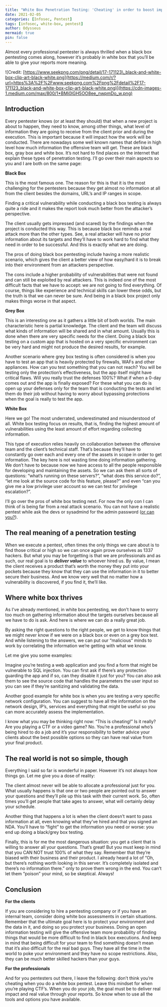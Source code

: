 ```yaml
---
title: "White Box Penetration Testing: 'Cheating' in order to boost impact and value"
date: 2021-02-05
categories: [Infosec, Pentest]
tags: [infosec, white-box, pentest]
author: Odysseus
mermaid: true
pin: false
---
```


Almost every professional pentester is always thrilled when a black box pentesting comes along, however it’s probably in white box that you’ll be able to give your reports more meaning.

![Credit: [https://www.seekpng.com/png/detail/17-171123\_black-and-white-box-clip-art-black-white.png](https://medium.com/r/?url=https%3A%2F%2Fwww.seekpng.com%2Fpng%2Fdetail%2F17-171123_black-and-white-box-clip-art-black-white.png)](https://cdn-images-1.medium.com/max/800/1*BMi0lGH5OO8ee_nwpmDo_w.png)

## Introduction

Every pentester knows (or at least they should) that when a new project is about to happen, they need to know, among other things, what level of information they are going to receive from the client prior and during the execution. This is important because it will impact how the work will be conducted. There are nowadays some well known names that define in high level how much information the offensive team will get. These are black box, gray box and white box. It’s not hard to find places on the internet that explain these types of penetration testing. I’ll go over their main aspects so you and I are both on the same page:

**Black Box**

This is the most famous one. The reason for this is that it is the most challenging for the pentesters because they get almost no information at all from the client besides the domains, URL’s and IP ranges in scope.

Finding a critical vulnerability while conducting a black box testing is always quite a ride and it makes the report look much better from the attacker’s perspective.

The client usually gets impressed (and scared) by the findings when the project is conducted this way. This is because black box reminds a real attack more than the other types. See, a real attacker will have no prior information about its targets and they’ll have to work hard to find what they need in order to be successful. And this is exactly what we are doing.

The pros of doing black box pentesting include having a more realistic scenario, which gives the client a better view of how easy/hard it is to break into their environment from an attackers perspective.

The cons include a higher probability of vulnerabilities that were not found and can still be exploited by real attackers. This is indeed one of the most difficult facts that we have to accept: we are not going to find everything. Of course, things like experience and technical skills can lower these odds, but the truth is that we can never be sure. And being in a black box project only makes things worse in that aspect.

**Grey Box**

This is an interesting one as it gathers a little bit of both worlds. The main characteristic here is partial knowledge. The client and the team will discuss what kinds of information will be shared and in what amount. Usually this is done when there are very specific needs for the client. Doing a black box testing on a custom app that is hosted on a very specific environment can be very hard and might not produce the desired results, for example.

Another scenario where grey box testing is often considered is when you have to test an app that is heavily protected by firewalls, WAFs and other appliances. How can you test something that you can not reach? You will be testing only the protection’s effectiveness, but the app itself might have critical flaws. Will you really trust the defenses 100%? What if when a 0-day comes out and the app is finally exposed? For these what you can do is open up your defenses only for the team that is conducting the tests and let them do their job without having to worry about bypassing protections when the goal is really to test the app.

**White Box**

Here we go! The most underrated, underestimated and misunderstood of all. White box testing focus on results, that is, finding the highest amount of vulnerabilities using the least amount of effort regarding collecting information.

This type of execution relies heavily on collaboration between the offensive team and the client’s technical staff. That’s because they’ll have to constantly go over each and every one of the assets in scope in order to get information. The key here is not wasting time doing information gathering. We don’t have to because now we have access to all the people responsible for developing and maintaining the assets. So we can ask them all sorts of questions: “what’s running on these servers?”, “what does this service do?”, “let me look at the source code for this feature, please?” and even “can you give me a low privilege user account so we can test for privilege escalation?”.

I’ll go over the pros of white box testing next. For now the only con I can think of is being far from a real attack scenario. You can not have a realistic pentest while ask the devs or sysadmind for the admin password ([or can you?](https://medium.com/r/?url=https%3A%2F%2Fwww.social-engineer.org%2F)).

## The real meaning of a penetration testing

When we execute a pentest, often times the only things we care about is to find those critical or high so we can once again prove ourselves as 1337 hackers. But what you may be forgetting is that we are professionals and as such, our real goal is to **_deliver value_** to whoever hired us. By value, I mean the client receives a product that’s worth the money they put into your pockets because they know that they can use the information in it to better secure their business. And we know very well that no matter how a vulnerability is discovered, if you find it, the’ll like.

## Where white box thrives

As I’ve already mentioned, in white box pentesting, we don’t have to worry too much on gathering information about the targets ourselves because all we have to do is ask. And here is where we can do a really great job.

By asking the right questions to the right people, we get to know things that we might never know if we were on a black box or even on a grey box test. And while listening to the answers, we can put our “malicious” minds to work by correlating the information we’re getting with what we know.

Let me give you some examples:

Imagine you’re testing a web application and you find a form that might be vulnerable to SQL injection. You can first ask if there’s any protection guarding the app and if so, can they disable it just for you? You can also ask them to see the source code that handles the parameters the user input so you can see if they’re sanitizing and validating the data.

Another good example for white box is when you are testing a very specific network configuration. You can suggest to have all the information on the network design, IP’s, services and everything that might be useful so you can more accurately assess the implementation.

I know what you may be thinking right now: “This is cheating!” Is it really? Are you playing a CTF or a video game? No. You’re a professional who’s being hired to do a job and it’s your responsibility to better advice your clients about the best possible options so they can have real value from your final product.

## The real world is not so simple, though

Everything I said so far is wonderful in paper. However it’s not always how things go. Let me give you a dose of reality:

The client almost never will be able to allocate a professional just for you. What usually happens is that one or two people are pointed out to answer your questions and they’ll pile up this task with their current work. So, often times you’ll get people that take ages to answer, what will certainly delay your schedule.

Another thing that happens a lot is when the client doesn’t want to pass information at all, even knowing what they’ve hired and that you signed an NDA. You’ll have to “fight” to get the information you need or worse: you end up doing a black/grey box testing.

Finally, this is for me the most dangerous situation: you get a client that is willing to answer all your questions. That’s great! But you must keep in mind that you CAN NOT trust 100% of what they say. Remember that they’re biased with their business and their product. I already heard a lot of “Oh, but there’s nothing worth looking in this server. It’s completely isolated and there’s no information there.” only to prove them wrong in the end. You can’t let them “poison” your mind, so be skeptical. Always!

## Conclusion

**For the clients**

If you are considering to hire a pentesting company or if you have an internal team, consider doing white box assessments in certain situations. Remember that the ultimate goal here is to protect your environment and the data in it, and doing so you protect your business. Doing an open information testing will give the offensive team more probability of finding things that would be more difficult to find in black box executions. And keep in mind that being difficult for your team to find something doesn’t mean that it’s also difficult for the real bad guys. They have all the time in the world to poke your environment and they have no scope restrictions. Also, they can be much better skilled hackers than your guys.

**For the professionals**

And for you pentesters out there, I leave the following: don’t think you’re cheating when you do a white box pentest. Leave this mindset for when you’re playing CTF’s. When you do your job, the goal must be to deliver real impact and real value through your reports. So know when to use all the tools and options you have available.